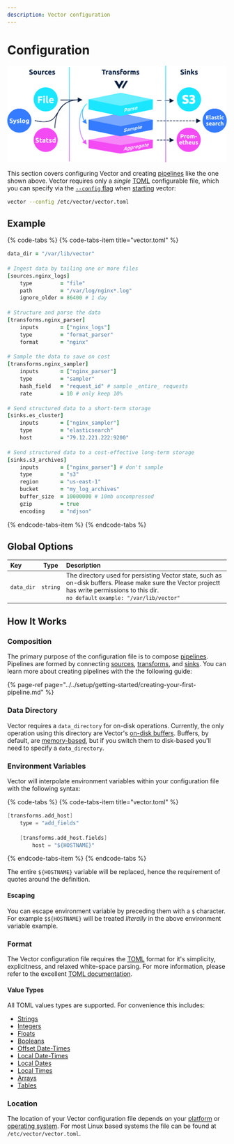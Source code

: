 ```yaml
---
description: Vector configuration
---
```


<!---
!!!WARNING!!!!

This file is autogenerated! Please do not manually edit this file.
Instead, please modify the contents of `dist/config/schema.toml`.
-->


# Configuration

![](../../.gitbook/assets/configure.svg)

This section covers configuring Vector and creating [pipelines](../../about/concepts.md#pipelines) like the one shown above. Vector requires only a _single_ [TOML](https://github.com/toml-lang/toml) configurable file, which you can specify via the [`--config` flag](../administration/starting.md#options) when [starting](../administration/starting.md) vector:

```bash
vector --config /etc/vector/vector.toml
```

## Example

{% code-tabs %}
{% code-tabs-item title="vector.toml" %}
```coffeescript
data_dir = "/var/lib/vector"

# Ingest data by tailing one or more files
[sources.nginx_logs]
    type         = "file"
    path         = "/var/log/nginx*.log"
    ignore_older = 86400 # 1 day

# Structure and parse the data
[transforms.nginx_parser]
    inputs       = ["nginx_logs"]
    type         = "format_parser"
    format       = "nginx"

# Sample the data to save on cost
[transforms.nginx_sampler]
    inputs       = ["nginx_parser"]
    type         = "sampler"
    hash_field   = "request_id" # sample _entire_ requests
    rate         = 10 # only keep 10%

# Send structured data to a short-term storage
[sinks.es_cluster]
    inputs       = ["nginx_sampler"]
    type         = "elasticsearch"
    host         = "79.12.221.222:9200"

# Send structured data to a cost-effective long-term storage
[sinks.s3_archives]
    inputs       = ["nginx_parser"] # don't sample
    type         = "s3"
    region       = "us-east-1"
    bucket       = "my_log_archives"
    buffer_size  = 10000000 # 10mb uncompressed
    gzip         = true
    encoding     = "ndjson"
```
{% endcode-tabs-item %}
{% endcode-tabs %}

## Global Options

| Key  | Type  | Description |
| :--- | :---: | :---------- |
| `data_dir` | `string` | The directory used for persisting Vector state, such as on-disk buffers. Please make sure the Vector projectt has write permissions to this dir.<br />`no default` `example: "/var/lib/vector"` |

## How It Works

### Composition

The primary purpose of the configuration file is to compose [pipelines](../../about/concepts.md#pipelines). Pipelines are formed by connecting [sources](sources/), [transforms](transforms/), and [sinks](sinks/). You can learn more about creating pipelines with the the following guide:

{% page-ref page="../../setup/getting-started/creating-your-first-pipeline.md" %}

### Data Directory

Vector requires a `data_directory` for on-disk operations. Currently, the only operation using this directory are Vector's [on-disk buffers](sinks/buffer.md#on-disk). Buffers, by default, are [memory-based](sinks/buffer.md#in-memory), but if you switch them to disk-based you'll need to specify a `data_directory`.

### Environment Variables

Vector will interpolate environment variables within your configuration file with the following syntax:

{% code-tabs %}
{% code-tabs-item title="vector.toml" %}
```c
[transforms.add_host]
    type = "add_fields"
    
    [transforms.add_host.fields]
        host = "${HOSTNAME}"
```
{% endcode-tabs-item %}
{% endcode-tabs %}

The entire `${HOSTNAME}` variable will be replaced, hence the requirement of quotes around the definition.

#### Escaping

You can escape environment variable by preceding them with a `$` character. For example `$${HOSTNAME}` will be treated _literally_ in the above environment variable example.

### Format

The Vector configuration file requires the [TOML](https://github.com/toml-lang/toml#table-of-contents) format for it's simplicity, explicitness, and relaxed white-space parsing. For more information, please refer to the excellent [TOML documentation](https://github.com/toml-lang/toml#table-of-contents).

#### Value Types

All TOML values types are supported. For convenience this includes:

* [Strings](https://github.com/toml-lang/toml#string)
* [Integers](https://github.com/toml-lang/toml#integer)
* [Floats](https://github.com/toml-lang/toml#float)
* [Booleans](https://github.com/toml-lang/toml#boolean)
* [Offset Date-Times](https://github.com/toml-lang/toml#offset-date-time)
* [Local Date-Times](https://github.com/toml-lang/toml#local-date-time)
* [Local Dates](https://github.com/toml-lang/toml#local-date)
* [Local Times](https://github.com/toml-lang/toml#local-time)
* [Arrays](https://github.com/toml-lang/toml#array)
* [Tables](https://github.com/toml-lang/toml#table)

### Location

The location of your Vector configuration file depends on your [platform](../../setup/installation/platforms/) or [operating system](../../setup/installation/operating-systems/). For most Linux based systems the file can be found at `/etc/vector/vector.toml`.

